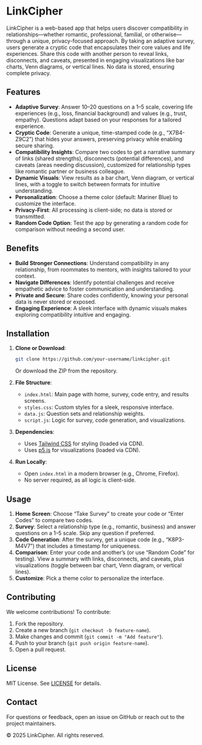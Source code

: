 # LinkCipher

LinkCipher is a web-based app that helps users discover compatibility in relationships—whether romantic, professional, familial, or otherwise—through a unique, privacy-focused approach. By taking an adaptive survey, users generate a cryptic code that encapsulates their core values and life experiences. Share this code with another person to reveal links, disconnects, and caveats, presented in engaging visualizations like bar charts, Venn diagrams, or vertical lines. No data is stored, ensuring complete privacy.

## Features

- **Adaptive Survey**: Answer 10–20 questions on a 1–5 scale, covering life experiences (e.g., loss, financial background) and values (e.g., trust, empathy). Questions adapt based on your responses for a tailored experience.
- **Cryptic Code**: Generate a unique, time-stamped code (e.g., “X7B4-Z9C2”) that hides your answers, preserving privacy while enabling secure sharing.
- **Compatibility Insights**: Compare two codes to get a narrative summary of links (shared strengths), disconnects (potential differences), and caveats (areas needing discussion), customized for relationship types like romantic partner or business colleague.
- **Dynamic Visuals**: View results as a bar chart, Venn diagram, or vertical lines, with a toggle to switch between formats for intuitive understanding.
- **Personalization**: Choose a theme color (default: Mariner Blue) to customize the interface.
- **Privacy-First**: All processing is client-side; no data is stored or transmitted.
- **Random Code Option**: Test the app by generating a random code for comparison without needing a second user.

## Benefits

- **Build Stronger Connections**: Understand compatibility in any relationship, from roommates to mentors, with insights tailored to your context.
- **Navigate Differences**: Identify potential challenges and receive empathetic advice to foster communication and understanding.
- **Private and Secure**: Share codes confidently, knowing your personal data is never stored or exposed.
- **Engaging Experience**: A sleek interface with dynamic visuals makes exploring compatibility intuitive and engaging.

## Installation

1. **Clone or Download**:
   ```bash
   git clone https://github.com/your-username/linkcipher.git
   ```
   Or download the ZIP from the repository.

2. **File Structure**:
   - `index.html`: Main page with home, survey, code entry, and results screens.
   - `styles.css`: Custom styles for a sleek, responsive interface.
   - `data.js`: Question sets and relationship weights.
   - `script.js`: Logic for survey, code generation, and visualizations.

3. **Dependencies**:
   - Uses [Tailwind CSS](https://cdn.tailwindcss.com) for styling (loaded via CDN).
   - Uses [p5.js](https://p5js.org) for visualizations (loaded via CDN).

4. **Run Locally**:
   - Open `index.html` in a modern browser (e.g., Chrome, Firefox).
   - No server required, as all logic is client-side.

## Usage

1. **Home Screen**: Choose “Take Survey” to create your code or “Enter Codes” to compare two codes.
2. **Survey**: Select a relationship type (e.g., romantic, business) and answer questions on a 1–5 scale. Skip any question if preferred.
3. **Code Generation**: After the survey, get a unique code (e.g., “K8P3-M4V7”) that includes a timestamp for uniqueness.
4. **Comparison**: Enter your code and another’s (or use “Random Code” for testing). View a summary with links, disconnects, and caveats, plus visualizations (toggle between bar chart, Venn diagram, or vertical lines).
5. **Customize**: Pick a theme color to personalize the interface.

## Contributing

We welcome contributions! To contribute:
1. Fork the repository.
2. Create a new branch (`git checkout -b feature-name`).
3. Make changes and commit (`git commit -m "Add feature"`).
4. Push to your branch (`git push origin feature-name`).
5. Open a pull request.

## License

MIT License. See [LICENSE](LICENSE) for details.

## Contact

For questions or feedback, open an issue on GitHub or reach out to the project maintainers.

© 2025 LinkCipher. All rights reserved.